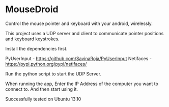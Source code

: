 # MouseDroid
Control the mouse pointer and keyboard with your android, wirelessly.

This project uses a UDP server and client to communicate pointer positions and keyboard keystrokes.

Install the dependencies first.

PyUserInput - https://github.com/SavinaRoja/PyUserInput
Netifaces - https://pypi.python.org/pypi/netifaces/

Run the python script to start the UDP Server.

When running the app, Enter the IP Address of the computer you want to connect to. And then start using it.

Successfully tested on Ubuntu 13.10
